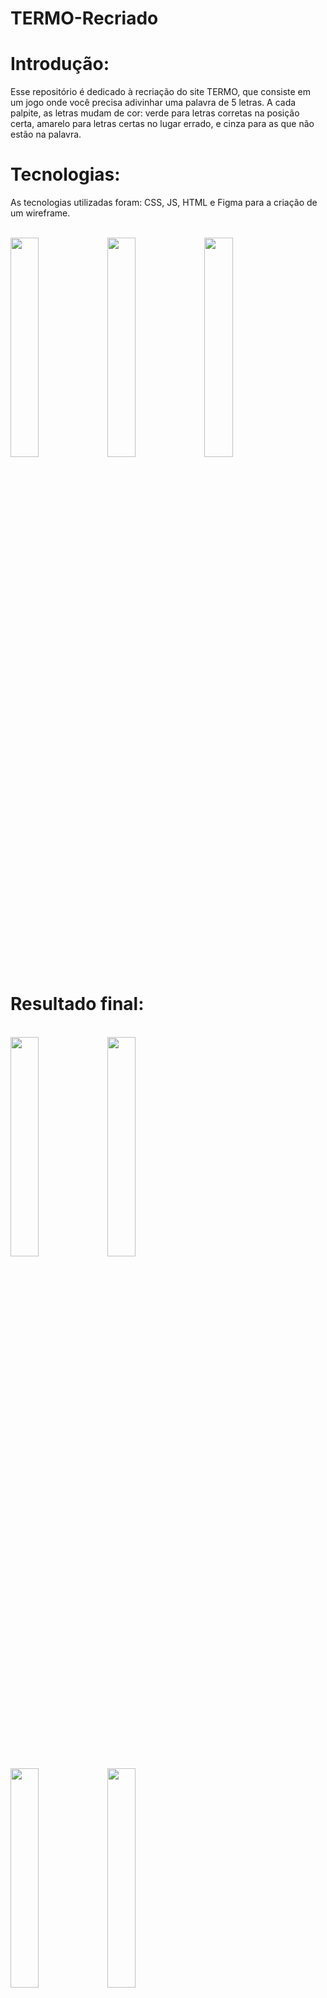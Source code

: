 # TERMO-Recriado

<H1>Introdução:</H1>

  Esse repositório é dedicado à recriação do site TERMO, que consiste em um jogo onde você precisa adivinhar uma palavra de 5 letras. A cada palpite, as letras mudam de cor: verde para letras corretas na posição certa, amarelo para letras certas no lugar errado, e cinza para as que não estão na palavra.

<H1>Tecnologias:</H1>

  As tecnologias utilizadas foram: CSS, JS, HTML e Figma para a criação de um wireframe.

<br/><img src="https://github.com/user-attachments/assets/ea1bfdd7-90ea-4e15-a5ad-a6bd3c4e8b70" width="30%">
<img src="https://github.com/user-attachments/assets/221ac3e0-ea20-400d-acb7-ab71d2eaccc5" width="30%">
<img src="https://github.com/user-attachments/assets/a2d7e6df-9eb3-4190-a56c-7b2d4e5c2d0c" width="30%">

<H1>Resultado final:</H1>
<br><img src="https://github.com/user-attachments/assets/5ba3bf2a-e9b4-41c2-a67e-2531c4425775" width="30%">
<img src="https://github.com/user-attachments/assets/d3b84ce1-e9c8-4add-b7d3-5c405f927a03" width="30%">
<br><img src="https://github.com/user-attachments/assets/2f4406dd-cb34-498b-96d8-0657acd362e0" width="30%">
<img src="https://github.com/user-attachments/assets/fc943c0c-c502-4896-9e87-1490510c528e" width="30%">




<H1>Links Relevantes:</H1>

URL do site: JVMinelli.github.io/TERMO-recriado
<br>GitHub do projeto: github.com/JVMinelli
<br>Video tecnico: https://youtu.be/QtkjrVF3qOc

